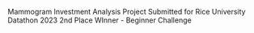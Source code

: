 Mammogram Investment Analysis Project
Submitted for Rice University Datathon 2023
2nd Place WInner - Beginner Challenge
